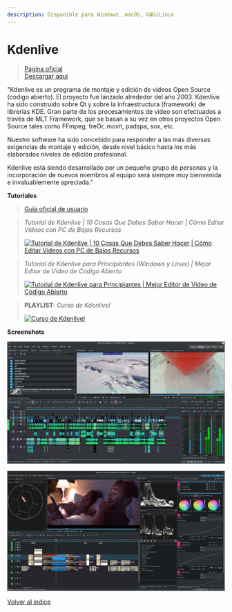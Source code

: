 ```yaml
---
description: Disponible para Windows, macOS, GNU/Linux
---
```


# Kdenlive

> [Página oficial](https://kdenlive.org/es/)\
> [Descargar aquí](https://kdenlive.org/es/download-es/)

"Kdenlive es un programa de montaje y edición de videos Open Source (código abierto). El proyecto fue lanzado alrededor del año 2003. Kdenlive ha sido construido sobre Qt y sobre la infraestructura (framework) de librerías KDE. Gran parte de los procesamientos de video son efectuados a través de MLT Framework, que se basan a su vez en otros proyectos Open Source tales como FFmpeg, freOr, movit, padspa, sox, etc.

Nuestro software ha sido concebido para responder a las más diversas exigencias de montaje y edición, desde nivel básico hasta los más elaborados niveles de edición profesional.

Kdenlive está siendo desarrollado por un pequeño grupo de personas y la incorporación de nuevos miembros al equipo será siempre muy bienvenida e invaluablemente apreciada."

**Tutoriales**

> [Guía oficial de usuario](https://docs.kdenlive.org/es/)

> _Tutorial de Kdenlive | 10 Cosas Que Debes Saber Hacer | Cómo Editar Vídeos con PC de Bajos Recursos_
>
> &#x20;[![Tutorial de Kdenlive | 10 Cosas Que Debes Saber Hacer | Cómo Editar Vídeos con PC de Bajos Recursos](https://img.youtube.com/vi/YDyFJ6eLcbk/0.jpg)](https://www.youtube.com/watch?v=YDyFJ6eLcbk)

> _Tutorial de Kdenlive para Principiantes (Windows y Linux) | Mejor Editor de Vídeo de Código Abierto_
>
> &#x20;[![Tutorial de Kdenlive para Principiantes | Mejor Editor de Vídeo de Código Abierto](https://img.youtube.com/vi/E4V4t9hVJ4w/0.jpg)](https://www.youtube.com/watch?v=E4V4t9hVJ4w)

> **PLAYLIST:** _Curso de Kdenlive!_
>
> &#x20;[![Curso de Kdenlive!](https://img.youtube.com/vi/oaKLkccCsp8/0.jpg)](https://www.youtube.com/playlist?list=PLPuqIaw2K-KnSCzq0LtWqH\_cehIZhvJaB)

**Screenshots**

![](<../.gitbook/assets/image (7).png>)

![](<../.gitbook/assets/image (16).png>)





[Volver al índice](../introduccion/contenidos.md)
